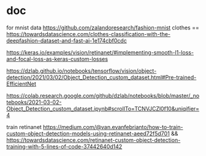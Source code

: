 # doc
for mnist data https://github.com/zalandoresearch/fashion-mnist
clothes == https://towardsdatascience.com/clothes-classification-with-the-deepfashion-dataset-and-fast-ai-1e174cbf0cdc

https://keras.io/examples/vision/retinanet/#implementing-smooth-l1-loss-and-focal-loss-as-keras-custom-losses

https://dzlab.github.io/notebooks/tensorflow/vision/object-detection/2021/03/02/Object_Detection_custom_dataset.html#Pre-trained-EfficientNet

https://colab.research.google.com/github/dzlab/notebooks/blob/master/_notebooks/2021-03-02-Object_Detection_custom_dataset.ipynb#scrollTo=TCNVJCZl0f10&uniqifier=4


train retinanet https://medium.com/@van.evanfebrianto/how-to-train-custom-object-detection-models-using-retinanet-aeed72f5d701  && https://towardsdatascience.com/retinanet-custom-object-detection-training-with-5-lines-of-code-37442640d142
